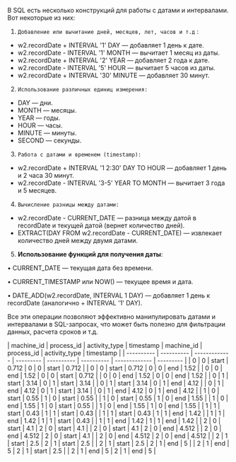 В SQL есть несколько конструкций для работы с датами и интервалами. Вот некоторые из них:

1. `Добавление или вычитание дней, месяцев, лет, часов и т.д` :
- w2.recordDate + INTERVAL '1' DAY — добавляет 1 день к дате.
- w2.recordDate - INTERVAL '1' MONTH — вычитает 1 месяц из даты.
- w2.recordDate + INTERVAL '2' YEAR — добавляет 2 года к дате.
- w2.recordDate - INTERVAL '5' HOUR — вычитает 5 часов из даты.
- w2.recordDate + INTERVAL '30' MINUTE — добавляет 30 минут.

2. `Использование различных единиц измерения:`
- DAY — дни.
- MONTH — месяцы.
- YEAR — годы.
- HOUR — часы.
- MINUTE — минуты.
- SECOND — секунды.

3. `Работа с датами и временем (timestamp):`
- w2.recordDate + INTERVAL '1 2:30' DAY TO HOUR — добавляет 1 день и 2 часа 30 минут.
- w2.recordDate - INTERVAL '3-5' YEAR TO MONTH — вычитает 3 года и 5 месяцев.

4. `Вычисление разницы между датами:`
- w2.recordDate - CURRENT_DATE — разница между датой в recordDate и текущей датой (вернет количество дней).
- EXTRACT(DAY FROM w2.recordDate - CURRENT_DATE) — извлекает количество дней между двумя датами.

5. **Использование функций для получения даты**:

• CURRENT_DATE — текущая дата без времени.

• CURRENT_TIMESTAMP или NOW() — текущее время и дата.

• DATE_ADD(w2.recordDate, INTERVAL 1 DAY) — добавляет 1 день к recordDate (аналогично + INTERVAL '1' DAY).

  

Все эти операции позволяют эффективно манипулировать датами и интервалами в SQL-запросах, что может быть полезно для фильтрации данных, расчета сроков и т.д.




| machine_id | process_id | activity_type | timestamp | machine_id | process_id | activity_type | timestamp | | ---------- | ---------- | ------------- | --------- | ---------- | ---------- | ------------- | --------- | | 0 | 0 | start | 0.712 | 0 | 0 | start | 0.712 | | 0 | 0 | start | 0.712 | 0 | 0 | end | 1.52 | | 0 | 0 | end | 1.52 | 0 | 0 | start | 0.712 | | 0 | 0 | end | 1.52 | 0 | 0 | end | 1.52 | | 0 | 1 | start | 3.14 | 0 | 1 | start | 3.14 | | 0 | 1 | start | 3.14 | 0 | 1 | end | 4.12 | | 0 | 1 | end | 4.12 | 0 | 1 | start | 3.14 | | 0 | 1 | end | 4.12 | 0 | 1 | end | 4.12 | | 1 | 0 | start | 0.55 | 1 | 0 | start | 0.55 | | 1 | 0 | start | 0.55 | 1 | 0 | end | 1.55 | | 1 | 0 | end | 1.55 | 1 | 0 | start | 0.55 | | 1 | 0 | end | 1.55 | 1 | 0 | end | 1.55 | | 1 | 1 | start | 0.43 | 1 | 1 | start | 0.43 | | 1 | 1 | start | 0.43 | 1 | 1 | end | 1.42 | | 1 | 1 | end | 1.42 | 1 | 1 | start | 0.43 | | 1 | 1 | end | 1.42 | 1 | 1 | end | 1.42 | | 2 | 0 | start | 4.1 | 2 | 0 | start | 4.1 | | 2 | 0 | start | 4.1 | 2 | 0 | end | 4.512 | | 2 | 0 | end | 4.512 | 2 | 0 | start | 4.1 | | 2 | 0 | end | 4.512 | 2 | 0 | end | 4.512 | | 2 | 1 | start | 2.5 | 2 | 1 | start | 2.5 | | 2 | 1 | start | 2.5 | 2 | 1 | end | 5 | | 2 | 1 | end | 5 | 2 | 1 | start | 2.5 | | 2 | 1 | end | 5 | 2 | 1 | end | 5 |
